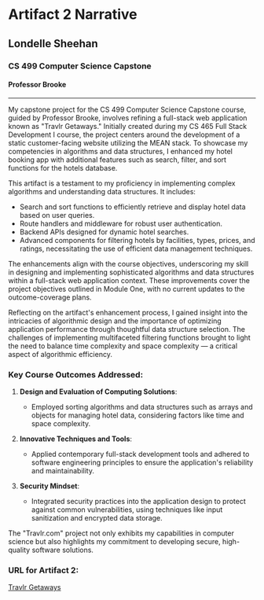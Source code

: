 # Artifact 2 Narrative

## Londelle Sheehan
### CS 499 Computer Science Capstone
#### Professor Brooke

---

My capstone project for the CS 499 Computer Science Capstone course, guided by Professor Brooke, involves refining a full-stack web application known as "Travlr Getaways." Initially created during my CS 465 Full Stack Development I course, the project centers around the development of a static customer-facing website utilizing the MEAN stack. To showcase my competencies in algorithms and data structures, I enhanced my hotel booking app with additional features such as search, filter, and sort functions for the hotels database.

This artifact is a testament to my proficiency in implementing complex algorithms and understanding data structures. It includes:

- Search and sort functions to efficiently retrieve and display hotel data based on user queries.
- Route handlers and middleware for robust user authentication.
- Backend APIs designed for dynamic hotel searches.
- Advanced components for filtering hotels by facilities, types, prices, and ratings, necessitating the use of efficient data management techniques.

The enhancements align with the course objectives, underscoring my skill in designing and implementing sophisticated algorithms and data structures within a full-stack web application context. These improvements cover the project objectives outlined in Module One, with no current updates to the outcome-coverage plans.

Reflecting on the artifact's enhancement process, I gained insight into the intricacies of algorithmic design and the importance of optimizing application performance through thoughtful data structure selection. The challenges of implementing multifaceted filtering functions brought to light the need to balance time complexity and space complexity — a critical aspect of algorithmic efficiency.

### Key Course Outcomes Addressed:

1. **Design and Evaluation of Computing Solutions**:
   - Employed sorting algorithms and data structures such as arrays and objects for managing hotel data, considering factors like time and space complexity.

2. **Innovative Techniques and Tools**:
   - Applied contemporary full-stack development tools and adhered to software engineering principles to ensure the application's reliability and maintainability.

3. **Security Mindset**:
   - Integrated security practices into the application design to protect against common vulnerabilities, using techniques like input sanitization and encrypted data storage.

The "Travlr.com" project not only exhibits my capabilities in computer science but also highlights my commitment to developing secure, high-quality software solutions.

### URL for Artifact 2:
[Travlr Getaways](https://travlr-booking-app.onrender.com/)
